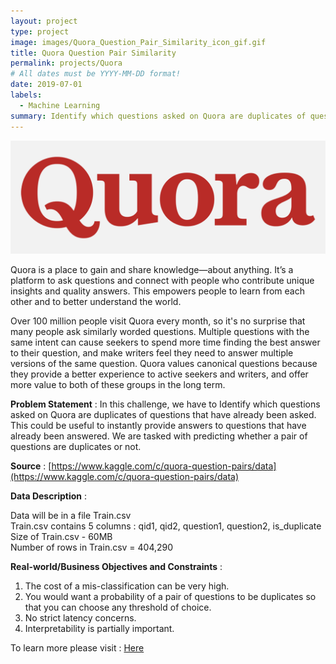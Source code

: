 ```yaml
---
layout: project
type: project
image: images/Quora_Question_Pair_Similarity_icon_gif.gif
title: Quora Question Pair Similarity
permalink: projects/Quora
# All dates must be YYYY-MM-DD format!
date: 2019-07-01
labels:
  - Machine Learning
summary: Identify which questions asked on Quora are duplicates of questions that have already been asked.
---
```


<img class="ui image" src="../images/Quora_Question_Pair_Similarity_Banner.png">

Quora is a place to gain and share knowledge—about anything. It’s a platform to ask questions and connect with people who contribute unique insights and quality answers. This empowers people to learn from each other and to better understand the world.

Over 100 million people visit Quora every month, so it's no surprise that many people ask similarly worded questions. Multiple questions with the same intent can cause seekers to spend more time finding the best answer to their question, and make writers feel they need to answer multiple versions of the same question. Quora values canonical questions because they provide a better experience to active seekers and writers, and offer more value to both of these groups in the long term.

<b>Problem Statement</b> : In this challenge, we have to Identify which questions asked on Quora are duplicates of questions that have already been asked. This could be useful to instantly provide answers to questions that have already been answered. We are tasked with predicting whether a pair of questions are duplicates or not.

<b>Source</b> : [https://www.kaggle.com/c/quora-question-pairs/data](https://www.kaggle.com/c/quora-question-pairs/data)

<b>Data Description</b> : 

Data will be in a file Train.csv <br>
Train.csv contains 5 columns : qid1, qid2, question1, question2, is_duplicate <br>
Size of Train.csv - 60MB <br>
Number of rows in Train.csv = 404,290

<b>Real-world/Business Objectives and Constraints</b> : 
1. The cost of a mis-classification can be very high.
2. You would want a probability of a pair of questions to be duplicates so that you can choose any threshold of choice.
3. No strict latency concerns.
4. Interpretability is partially important.

To learn more please visit : [Here](https://github.com/Souravban/Quora-Question-Pair-Similarity)
